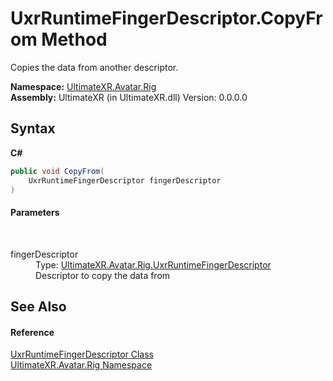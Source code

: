 # UxrRuntimeFingerDescriptor.CopyFrom Method 
 

Copies the data from another descriptor.

**Namespace:**&nbsp;<a href="N_UltimateXR_Avatar_Rig">UltimateXR.Avatar.Rig</a><br />**Assembly:**&nbsp;UltimateXR (in UltimateXR.dll) Version: 0.0.0.0

## Syntax

**C#**<br />
``` C#
public void CopyFrom(
	UxrRuntimeFingerDescriptor fingerDescriptor
)
```


#### Parameters
&nbsp;<dl><dt>fingerDescriptor</dt><dd>Type: <a href="T_UltimateXR_Avatar_Rig_UxrRuntimeFingerDescriptor">UltimateXR.Avatar.Rig.UxrRuntimeFingerDescriptor</a><br />Descriptor to copy the data from</dd></dl>

## See Also


#### Reference
<a href="T_UltimateXR_Avatar_Rig_UxrRuntimeFingerDescriptor">UxrRuntimeFingerDescriptor Class</a><br /><a href="N_UltimateXR_Avatar_Rig">UltimateXR.Avatar.Rig Namespace</a><br />